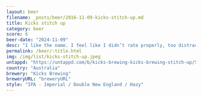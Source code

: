 ```yaml
---
layout: beer
filename: _posts/beer/2016-11-09-kicks-stitch-up.md
title: Kicks stitch up
category: beer
score: 6
beer-date: "2024-11-09"
desc: "I like the name. I feel like I didn’t rate properly, too distracted by noise. Would come back"
permalink: /beer/:title.html
img: /img/list/kicks-stitch-up.jpeg
untappd: "https://untappd.com/b/kicks-brewing-kicks-brewing-stitch-up/5812153"
country: "Australia"
brewery: "Kicks Brewing"
breweryURL: "breweryURL"
style: "IPA - Imperial / Double New England / Hazy"
---
```

